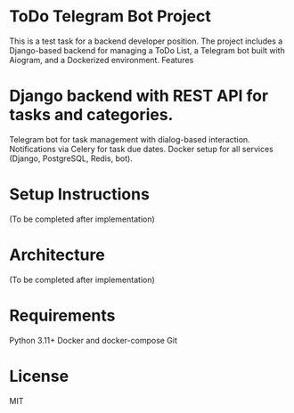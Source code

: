 # ToDo Telegram Bot Project

This is a test task for a backend developer position. The project includes a Django-based backend for managing a ToDo List, a Telegram bot built with Aiogram, and a Dockerized environment.
Features


# Django backend with REST API for tasks and categories.

Telegram bot for task management with dialog-based interaction.
Notifications via Celery for task due dates.
Docker setup for all services (Django, PostgreSQL, Redis, bot).


# Setup Instructions

(To be completed after implementation)


# Architecture

(To be completed after implementation)


# Requirements

Python 3.11+
Docker and docker-compose
Git

# License

MIT
